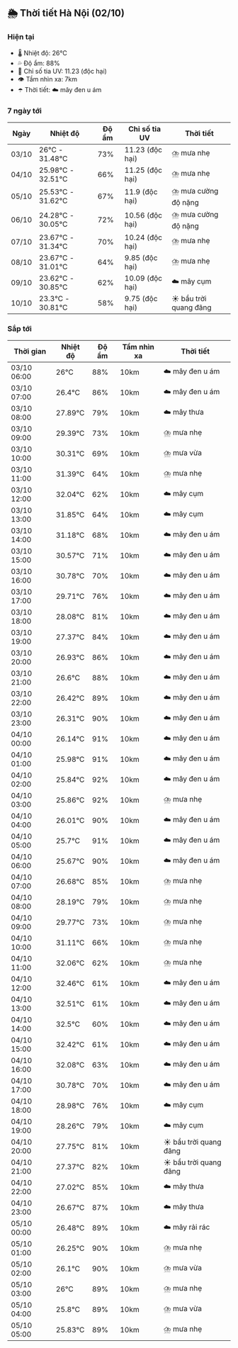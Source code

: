 ## 🌦️ Thời tiết Hà Nội (02/10)

### Hiện tại

- 🌡️ Nhiệt độ: 26℃
- 💦 Độ ẩm: 88%
- 🌟 Chỉ số tia UV: 11.23 (độc hại)
- 👁️ Tầm nhìn xa: 7km
- ☂️ Thời tiết: ☁️ mây đen u ám

### 7 ngày tới

| Ngày | Nhiệt độ | Độ ẩm | Chỉ số tia UV | Thời tiết |
| --- | --- | --- | --- | --- |
| 03/10 | 26℃ - 31.48℃ | 73% | 11.23 (độc hại) | ⛈️ mưa nhẹ |
| 04/10 | 25.98℃ - 32.51℃ | 66% | 11.25 (độc hại) | ⛈️ mưa nhẹ |
| 05/10 | 25.53℃ - 31.62℃ | 67% | 11.9 (độc hại) | ⛈️ mưa cường độ nặng |
| 06/10 | 24.28℃ - 30.05℃ | 72% | 10.56 (độc hại) | ⛈️ mưa cường độ nặng |
| 07/10 | 23.67℃ - 31.34℃ | 70% | 10.24 (độc hại) | ⛈️ mưa nhẹ |
| 08/10 | 23.67℃ - 31.01℃ | 64% | 9.85 (độc hại) | ⛈️ mưa nhẹ |
| 09/10 | 23.62℃ - 30.85℃ | 62% | 10.09 (độc hại) | ☁️ mây cụm |
| 10/10 | 23.3℃ - 30.81℃ | 58% | 9.75 (độc hại) | ☀️ bầu trời quang đãng |

### Sắp tới

| Thời gian | Nhiệt độ | Độ ẩm | Tầm nhìn xa | Thời tiết |
| --- | --- | --- | --- | --- |
| 03/10 06:00 | 26℃ | 88% | 10km | ☁️ mây đen u ám |
| 03/10 07:00 | 26.4℃ | 86% | 10km | ☁️ mây đen u ám |
| 03/10 08:00 | 27.89℃ | 79% | 10km | ☁️ mây thưa |
| 03/10 09:00 | 29.39℃ | 73% | 10km | ⛈️ mưa nhẹ |
| 03/10 10:00 | 30.31℃ | 69% | 10km | ⛈️ mưa vừa |
| 03/10 11:00 | 31.39℃ | 64% | 10km | ⛈️ mưa nhẹ |
| 03/10 12:00 | 32.04℃ | 62% | 10km | ☁️ mây cụm |
| 03/10 13:00 | 31.85℃ | 64% | 10km | ☁️ mây cụm |
| 03/10 14:00 | 31.18℃ | 68% | 10km | ☁️ mây đen u ám |
| 03/10 15:00 | 30.57℃ | 71% | 10km | ☁️ mây đen u ám |
| 03/10 16:00 | 30.78℃ | 70% | 10km | ☁️ mây đen u ám |
| 03/10 17:00 | 29.71℃ | 76% | 10km | ☁️ mây đen u ám |
| 03/10 18:00 | 28.08℃ | 81% | 10km | ☁️ mây đen u ám |
| 03/10 19:00 | 27.37℃ | 84% | 10km | ☁️ mây đen u ám |
| 03/10 20:00 | 26.93℃ | 86% | 10km | ☁️ mây đen u ám |
| 03/10 21:00 | 26.6℃ | 88% | 10km | ☁️ mây đen u ám |
| 03/10 22:00 | 26.42℃ | 89% | 10km | ☁️ mây đen u ám |
| 03/10 23:00 | 26.31℃ | 90% | 10km | ☁️ mây đen u ám |
| 04/10 00:00 | 26.14℃ | 91% | 10km | ☁️ mây đen u ám |
| 04/10 01:00 | 25.98℃ | 91% | 10km | ☁️ mây đen u ám |
| 04/10 02:00 | 25.84℃ | 92% | 10km | ☁️ mây đen u ám |
| 04/10 03:00 | 25.86℃ | 92% | 10km | ⛈️ mưa nhẹ |
| 04/10 04:00 | 26.01℃ | 90% | 10km | ☁️ mây đen u ám |
| 04/10 05:00 | 25.7℃ | 91% | 10km | ☁️ mây đen u ám |
| 04/10 06:00 | 25.67℃ | 90% | 10km | ☁️ mây đen u ám |
| 04/10 07:00 | 26.68℃ | 85% | 10km | ⛈️ mưa nhẹ |
| 04/10 08:00 | 28.19℃ | 79% | 10km | ⛈️ mưa nhẹ |
| 04/10 09:00 | 29.77℃ | 73% | 10km | ⛈️ mưa nhẹ |
| 04/10 10:00 | 31.11℃ | 66% | 10km | ⛈️ mưa nhẹ |
| 04/10 11:00 | 32.06℃ | 62% | 10km | ⛈️ mưa nhẹ |
| 04/10 12:00 | 32.46℃ | 61% | 10km | ☁️ mây đen u ám |
| 04/10 13:00 | 32.51℃ | 61% | 10km | ☁️ mây đen u ám |
| 04/10 14:00 | 32.5℃ | 60% | 10km | ☁️ mây đen u ám |
| 04/10 15:00 | 32.42℃ | 61% | 10km | ☁️ mây đen u ám |
| 04/10 16:00 | 32.08℃ | 63% | 10km | ☁️ mây đen u ám |
| 04/10 17:00 | 30.78℃ | 70% | 10km | ☁️ mây đen u ám |
| 04/10 18:00 | 28.98℃ | 76% | 10km | ☁️ mây cụm |
| 04/10 19:00 | 28.26℃ | 79% | 10km | ☁️ mây cụm |
| 04/10 20:00 | 27.75℃ | 81% | 10km | ☀️ bầu trời quang đãng |
| 04/10 21:00 | 27.37℃ | 82% | 10km | ☀️ bầu trời quang đãng |
| 04/10 22:00 | 27.02℃ | 85% | 10km | ☁️ mây thưa |
| 04/10 23:00 | 26.67℃ | 87% | 10km | ☁️ mây thưa |
| 05/10 00:00 | 26.48℃ | 89% | 10km | ☁️ mây rải rác |
| 05/10 01:00 | 26.25℃ | 90% | 10km | ⛈️ mưa nhẹ |
| 05/10 02:00 | 26.1℃ | 90% | 10km | ⛈️ mưa vừa |
| 05/10 03:00 | 26℃ | 89% | 10km | ⛈️ mưa nhẹ |
| 05/10 04:00 | 25.8℃ | 89% | 10km | ⛈️ mưa vừa |
| 05/10 05:00 | 25.83℃ | 89% | 10km | ⛈️ mưa nhẹ |
